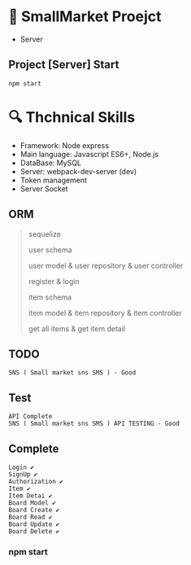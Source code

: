 # 📖 SmallMarket Proejct
- Server

## Project [Server] Start
```
npm start
```

# :mag: Thchnical Skills

- Framework: Node express
- Main language: Javascript ES6+, Node.js
- DataBase: MySQL
- Server: webpack-dev-server (dev)
- Token management
- Server Socket

## ORM
> sequelize
>
> user schema
>
> user model & user repository & user controller
>
> register & login
>
> item schema
>
> item model & item repository & item controller
>
> get all items & get item detail

## TODO
```
SNS ( Small market sns SMS ) - Good
```

## Test
```
API Complete
SNS ( Small market sns SMS ) API TESTING - Good
```

## Complete
```
Login ✔
SignUp ✔
Authorization ✔
Item ✔
Item Detai ✔
Board Model ✔ 
Board Create ✔
Board Read ✔
Board Update ✔
Board Delete ✔
```

### npm start
